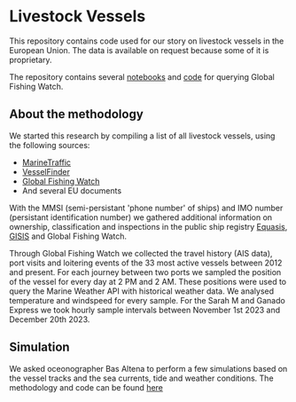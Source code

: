# Livestock Vessels

This repository contains code used for our story on livestock vessels in the European Union. The data is available on request because some of it is proprietary. 

The repository contains several [notebooks](notebooks/) and [code](src/) for querying Global Fishing Watch.

## About the methodology

We started this research by compiling a list of all livestock vessels, using the following sources:

- [MarineTraffic](https://marinetraffic.com)
- [VesselFinder](https://vesselfinder.com)
- [Global Fishing Watch](https://globalfishingwatch.org)
- And several EU documents

With the MMSI (semi-persistant 'phone number' of ships) and IMO number (persistant identification number) we gathered additional information on ownership, classification and inspections in the public ship registry [Equasis](https://equasis.org), [GISIS](https://gisis.imo.org) and Global Fishing Watch.

Through Global Fishing Watch we collected the travel history (AIS data), port visits and loitering events of the 33 most active vessels between 2012 and present. For each journey between two ports we sampled the position of the vessel for every day at 2 PM and 2 AM. These positions were used to query the Marine Weather API with historical weather data. We analysed temperature and windspeed for every sample. For the Sarah M and Ganado Express we took hourly sample intervals between November 1st 2023 and December 20th 2023. 

## Simulation

We asked oceonographer Bas Altena to perform a few simulations based on the vessel tracks and the sea currents, tide and weather conditions. The methodology and code can be found [here](https://github.com/space-accountants/taurus-strandings)
